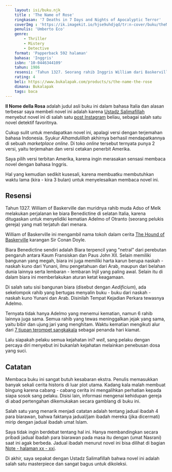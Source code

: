 ```yaml
---
    layout: isi/buku.njk
    title : 'The Name of Rose'
    ringkasan: '7 Deaths in 7 Days and Nights of Apocalyptic Terror'
    coverImg : 'https://ik.imagekit.io/hjse9uhdjqd/tr:n-cover/buku/theNameofRose_1ED96afur.jpg'
    penulis: 'Umberto Eco'
    genre: 
        - Thriller
        - Mistery
        - Detective
    format: 'Papperback 592 halaman'
    bahasa: 'Inggris'
    isbn: '10-0446344109'
    tahun: 1986
    resensi: 'Tahun 1327. Seorang rahib Inggris William dari Baskerville dikirim ke sebuah biara tua di Italia untuk menyelidiki kasus bunuh diri seorang rahib muda. Sebuah kisah misteri yang sangat bagus, mengkombinasikan unsur religi, history, misteri, thriller. Namun referensi yang mendalam dalam sejarah abad pertengahan kadang membuat bosan.'
    rating: 4
    beli: https://www.bukalapak.com/products/s/the-name-the-rose
    dimana: Bukalapak
    tags: baca
---
```


**Il Nome della Rosa** adalah judul asli buku ini dalam bahasa Italia dan alasan terbesar saya membeli novel ini adalah karena [Ustadz Salimafillah](https://salimafillah.com/) menyebut novel ini di salah satu [post Instagram](https://www.instagram.com/p/BckEkv2hq6Q/?utm_source=ig_web_copy_link) beliau, sebagai salah satu novel detektif favoritnya.

Cukup sulit untuk mendapatkan novel ini, apalagi versi dengan terjemahan bahasa Indonesia. Syukur *Alhamdulillah* akhirnya berhasil mendapatkannya di sebuah *marketplace online*. Di toko *online* tersebut ternyata punya 2 versi, yaitu terjemahan dan versi cetakan penerbit Amerika.

Saya pilih versi terbitan Amerika, karena ingin merasakan sensasi membaca novel dengan bahasa Inggris.

 <p class="sidenote">
    Hal yang kemudian sedikit kusesali, karena membuatku membutuhkan waktu lama (kira - kira 3 bulan) untuk menyelesaikan membaca novel ini.
 </p>

## Resensi

Tahun 1327. William of Baskerville dan muridnya rahib muda Adso of Melk melakukan perjalanan ke biara Benedictine di selatan Italia, karena ditugaskan untuk menyelidiki kematian Adelmo of Otranto (seorang pelukis gereja) yang mati terjatuh dari menara.

<p class="sidenote">
    William of Baskerville ini mengambil nama tokoh dalam cerita <a href="https://en.wikipedia.org/wiki/The_Hound_of_the_Baskervilles" target="_blank">The Hound of Baskerville</a> karangan Sir Conan Doyle.
 </p>

Biara Benedictine sendiri adalah Biara terpencil yang "netral" dari perebutan pengaruh antara Kaum Fransiskan dan Paus John XII. Selain memiliki bangunan yang megah, biara ini juga memiliki harta karun berupa naskah - naskah kuno dari Yunani, ilmu pengetahuan dari Arab, maupun dari belahan dunia lainnya serta lembaran - lembaran Injil yang paling awal. Selain itu di dalam biara ini memberlakukan aturan ketat keagamaan.

Di salah satu sisi bangunan biara (disebut dengan *Aedificium*), ada sekelompok rahib yang bertugas menyalin buku - buku dari naskah - naskah kuno Yunani dan Arab. Disinilah Tempat Kejadian Perkara tewasnya Adelmo.

Ternyata tidak hanya Adelmo yang menemui kematian, namun 6 rahib lainnya juga sama. Semua rahib yang tewas meninggalkan jejak yang sama, yaitu bibir dan ujung jari yang menghitam. Waktu kematian mengikuti alur dari [7 tiupan terompet sangkakala](https://en.wikipedia.org/wiki/Seven_trumpets) sebagai penanda hari kiamat.

Lalu siapakah pelaku semua kejahatan ini? *well*, sang pelaku dengan percaya diri menyebut ini bukanlah kejahatan melainkan penebusan dosa yang suci.

## Catatan

Membaca buku ini sangat butuh kesabaran ekstra. Penulis memasukkan banyak sekali cerita historis di luar plot utama. Kadang kala malah membuat bingung karena cabang - cabang cerita ini mengalihkan perhatian kepada siapa sosok sang pelaku. Disisi lain, informasi mengenai kehidupan gereja di abad pertengahan dikemukakan secara gamblang di buku ini.

Salah satu yang menarik menjadi catatan adalah tentang jadual ibadah 4 para biarawan, bahwa faktanya jadual/jam ibadah mereka (jika dicermati) mirip dengan jadual ibadah umat Islam.

 <p class="sidenote">
    Saya tidak ingin berdebat tentang hal ini. Hanya membandingkan secara pribadi jadual ibadah para biarawan pada masa itu dengan (umat Nasrani) saat ini agak berbeda. Jadual ibadah menurut novel ini bisa dilihat di bagian <a href="https://ik.imagekit.io/hjse9uhdjqd/buku/ilnomedellarosa-pray-schedule-min_NzUrWLwNfR.jpg">Note - halaman xx - xxi</a>.
 </p>

Di akhir, saya sepakat dengan Ustadz Salimafillah bahwa novel ini adalah salah satu masterpiece dan sangat bagus untuk dikoleksi. 